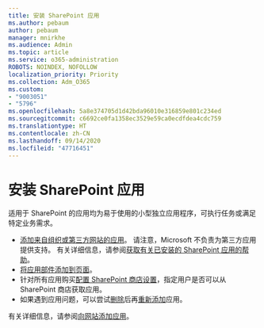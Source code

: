 ```yaml
---
title: 安装 SharePoint 应用
ms.author: pebaum
author: pebaum
manager: mnirkhe
ms.audience: Admin
ms.topic: article
ms.service: o365-administration
ROBOTS: NOINDEX, NOFOLLOW
localization_priority: Priority
ms.collection: Adm_O365
ms.custom:
- "9003051"
- "5796"
ms.openlocfilehash: 5a8e374705d1d42bda96010e316859e801c234ed
ms.sourcegitcommit: c6692ce0fa1358ec3529e59ca0ecdfdea4cdc759
ms.translationtype: HT
ms.contentlocale: zh-CN
ms.lasthandoff: 09/14/2020
ms.locfileid: "47716451"
---
```

# <a name="install-sharepoint-apps"></a>安装 SharePoint 应用

适用于 SharePoint 的应用均为易于使用的小型独立应用程序，可执行任务或满足特定业务需求。

- [添加来自组织或第三方网站的应用](https://support.microsoft.com/office/ef9c0dbd-7fe1-4715-a1b0-fe3bc81317cb)。 请注意，Microsoft 不负责为第三方应用提供支持。 有关详细信息，请参阅[获取有关已安装的 SharePoint 应用的帮助](https://support.office.com/article/get-help-for-a-sharepoint-app-you-installed-fd98af7f-6af0-4573-8360-8f5631c6ab21)。
-   [将应用部件添加到页面](https://support.microsoft.com/office/6f06c0b7-44b8-4c69-b4ad-85197eee8d78)。
-   针对所有应用购买[配置 SharePoint 商店设置](https://docs.microsoft.com/sharepoint/configure-sharepoint-store-settings)，指定用户是否可以从 SharePoint 商店获取应用。
-   如果遇到应用问题，可以尝试[删除](https://support.microsoft.com/office/03198d1b-c33b-498d-9469-af641a587d6c)后再[重新添加](https://support.microsoft.com/office/ef9c0dbd-7fe1-4715-a1b0-fe3bc81317cb)应用。

有关详细信息，请参阅[向网站添加应用](https://support.microsoft.com/office/f9c0dbd-7fe1-4715-a1b0-fe3bc81317cb)。